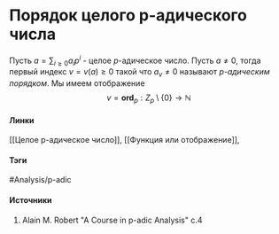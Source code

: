 # Порядок целого p-адического числа
Пусть $a=\sum_{i\ge0}a_{i}p^{i}$ - целое $p$-адическое число. Пусть $a\ne0$, тогда первый индекс $v=v(a)\ge0$ такой что $a_{v}\ne0$ называют *$p$-адическим порядком*. Мы имеем отображение
$$
v=\textbf{ord}_{p}:Z_{p}\setminus\{0\}\to\mathbb{N}
$$

#### Линки
[[Целое p-адическое число]],
[[Функция или отображение]],
#### Тэги
 #Analysis/p-adic 
#### Источники
1. Alain M. Robert "A Course in p-adic Analysis" c.4